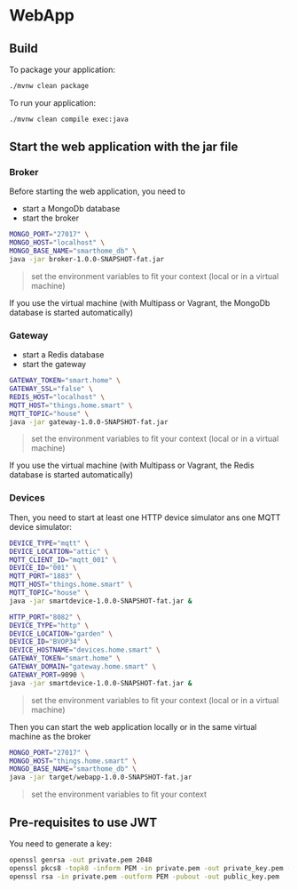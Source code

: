 # WebApp

## Build

To package your application:
```bash
./mvnw clean package
```

To run your application:
```bash
./mvnw clean compile exec:java
```

## Start the web application with the jar file

### Broker

Before starting the web application, you need to
- start a MongoDb database
- start the broker

```bash
MONGO_PORT="27017" \
MONGO_HOST="localhost" \
MONGO_BASE_NAME="smarthome_db" \
java -jar broker-1.0.0-SNAPSHOT-fat.jar
```
> set the environment variables to fit your context (local or in a virtual machine)

If you use the virtual machine (with Multipass or Vagrant, the MongoDb database is started automatically)

### Gateway

- start a Redis database
- start the gateway

```bash
GATEWAY_TOKEN="smart.home" \
GATEWAY_SSL="false" \
REDIS_HOST="localhost" \
MQTT_HOST="things.home.smart" \
MQTT_TOPIC="house" \
java -jar gateway-1.0.0-SNAPSHOT-fat.jar
```
> set the environment variables to fit your context (local or in a virtual machine)

If you use the virtual machine (with Multipass or Vagrant, the Redis database is started automatically)

### Devices

Then, you need to start at least one HTTP device simulator ans one MQTT device simulator:

```bash
DEVICE_TYPE="mqtt" \
DEVICE_LOCATION="attic" \
MQTT_CLIENT_ID="mqtt_001" \
DEVICE_ID="001" \
MQTT_PORT="1883" \
MQTT_HOST="things.home.smart" \
MQTT_TOPIC="house" \
java -jar smartdevice-1.0.0-SNAPSHOT-fat.jar &

HTTP_PORT="8082" \
DEVICE_TYPE="http" \
DEVICE_LOCATION="garden" \
DEVICE_ID="BVOP34" \
DEVICE_HOSTNAME="devices.home.smart" \
GATEWAY_TOKEN="smart.home" \
GATEWAY_DOMAIN="gateway.home.smart" \
GATEWAY_PORT=9090 \
java -jar smartdevice-1.0.0-SNAPSHOT-fat.jar &
```
> set the environment variables to fit your context (local or in a virtual machine)


Then you can start the web application locally or in the same virtual machine as the broker

```bash
MONGO_PORT="27017" \
MONGO_HOST="things.home.smart" \
MONGO_BASE_NAME="smarthome_db" \
java -jar target/webapp-1.0.0-SNAPSHOT-fat.jar
```

> set the environment variables to fit your context

## Pre-requisites to use JWT

You need to generate a key:

```bash
openssl genrsa -out private.pem 2048
openssl pkcs8 -topk8 -inform PEM -in private.pem -out private_key.pem -nocrypt
openssl rsa -in private.pem -outform PEM -pubout -out public_key.pem
```
